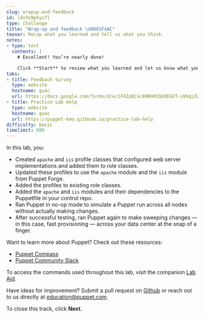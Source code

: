 ```yaml
---
slug: wrapup-and-feedback
id: ldvfo9pkyz7l
type: challenge
title: "Wrap-up and feedback \U0001F4AC"
teaser: Recap what you learned and tell us what you think.
notes:
- type: text
  contents: |
    # Excellent! You’re nearly done!

    Click **Start** to review what you learned and let us know what you thought of this track.
tabs:
- title: Feedback Survey
  type: website
  hostname: guac
  url: https://docs.google.com/forms/d/e/1FAIpQLSc89N9XCQoDEkET-uVKqjZWGnqMw0IbzZeeuuCKcoQk5oXr0g/viewform?embedded=true
- title: Practice Lab Help
  type: website
  hostname: guac
  url: https://puppet-kmo.gitbook.io/practice-lab-help
difficulty: basic
timelimit: 600
---
```

In this lab, you:
 - Created `apache` and `iis` profile classes that configured web server implementations and added them to role classes.
 - Updated these profiles to use the `apache` module and the `iis` module from Puppet Forge.
 - Added the profiles to existing role classes.
 - Added the `apache` and `iis` modules and their dependencies to the Puppetfile in your control repo.
 - Ran Puppet in no-op mode to simulate a Puppet run across all nodes without actually making changes.
 - After successful testing, ran Puppet again to make sweeping changes — in this case, fast provisioning — across your data center at the snap of a finger.

Want to learn more about Puppet? Check out these resources:
- [Puppet Compass](https://learn.puppet.com/)
- [Puppet Community Slack](https://slack.puppet.com/)

To access the commands used throughout this lab, visit the companion [Lab Aid](https://puppet-kmo.gitbook.io/lab-aids/-MZKPjwKRKKFuXxxy7ge/pe201-design-and-manage-labs/develop-web-server-profiles-that-consume-puppet-forge-modules).

Have ideas for improvement? Submit a pull request on [Github](https://github.com/puppetlabs/puppet-instruqt-tracks/tree/main/pe-design-and-manage-lab-3-1) or reach out to us directly at <a href="mailto:education@puppet.com">education@puppet.com</a>.

To close this track, click **Next**.

